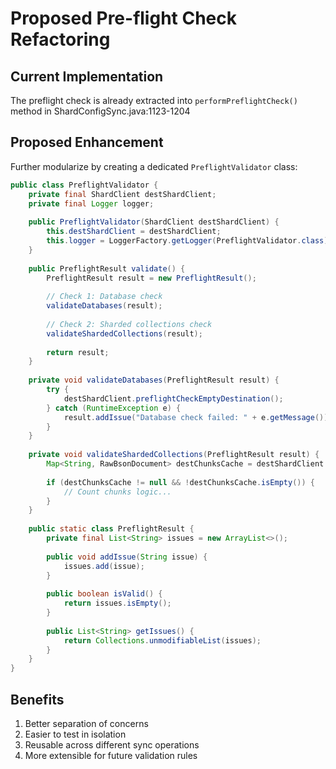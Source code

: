 # Proposed Pre-flight Check Refactoring

## Current Implementation
The preflight check is already extracted into `performPreflightCheck()` method in ShardConfigSync.java:1123-1204

## Proposed Enhancement
Further modularize by creating a dedicated `PreflightValidator` class:

```java
public class PreflightValidator {
    private final ShardClient destShardClient;
    private final Logger logger;
    
    public PreflightValidator(ShardClient destShardClient) {
        this.destShardClient = destShardClient;
        this.logger = LoggerFactory.getLogger(PreflightValidator.class);
    }
    
    public PreflightResult validate() {
        PreflightResult result = new PreflightResult();
        
        // Check 1: Database check
        validateDatabases(result);
        
        // Check 2: Sharded collections check
        validateShardedCollections(result);
        
        return result;
    }
    
    private void validateDatabases(PreflightResult result) {
        try {
            destShardClient.preflightCheckEmptyDestination();
        } catch (RuntimeException e) {
            result.addIssue("Database check failed: " + e.getMessage());
        }
    }
    
    private void validateShardedCollections(PreflightResult result) {
        Map<String, RawBsonDocument> destChunksCache = destShardClient.getChunksCache(new BsonDocument());
        
        if (destChunksCache != null && !destChunksCache.isEmpty()) {
            // Count chunks logic...
        }
    }
    
    public static class PreflightResult {
        private final List<String> issues = new ArrayList<>();
        
        public void addIssue(String issue) {
            issues.add(issue);
        }
        
        public boolean isValid() {
            return issues.isEmpty();
        }
        
        public List<String> getIssues() {
            return Collections.unmodifiableList(issues);
        }
    }
}
```

## Benefits
1. Better separation of concerns
2. Easier to test in isolation
3. Reusable across different sync operations
4. More extensible for future validation rules